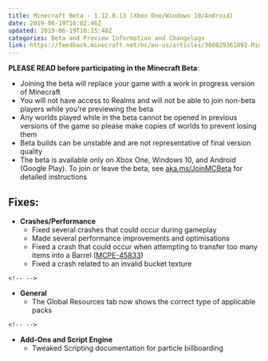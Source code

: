 ```yaml
---
title: Minecraft Beta - 1.12.0.13 (Xbox One/Windows 10/Android)
date: 2019-06-19T16:02:46Z
updated: 2019-06-19T16:15:48Z
categories: Beta and Preview Information and Changelogs
link: https://feedback.minecraft.net/hc/en-us/articles/360029361092-Minecraft-Beta-1-12-0-13-Xbox-One-Windows-10-Android-
---
```


**PLEASE READ before participating in the Minecraft Beta**:

-   Joining the beta will replace your game with a work in progress version of Minecraft
-   You will not have access to Realms and will not be able to join non-beta players while you\'re previewing the beta
-   Any worlds played while in the beta cannot be opened in previous versions of the game so please make copies of worlds to prevent losing them
-   Beta builds can be unstable and are not representative of final version quality
-   The beta is available only on Xbox One, Windows 10, and Android (Google Play). To join or leave the beta, see [aka.ms/JoinMCBeta](https://aka.ms/JoinMCBeta) for detailed instructions 

## **Fixes:**

-   **Crashes/Performance**
    -   Fixed several crashes that could occur during gameplay
    -   Made several performance improvements and optimisations
    -   Fixed a crash that could occur when attempting to transfer too many items into a Barrel ([MCPE-45833](https://bugs.mojang.com/browse/MCPE-45833))
    -   Fixed a crash related to an invalid bucket texture 

```{=html}
<!-- -->
```
-   **General**
    -   The Global Resources tab now shows the correct type of applicable packs 

```{=html}
<!-- -->
```
-   **Add-Ons and Script Engine**
    -   Tweaked Scripting documentation for particle billboarding
